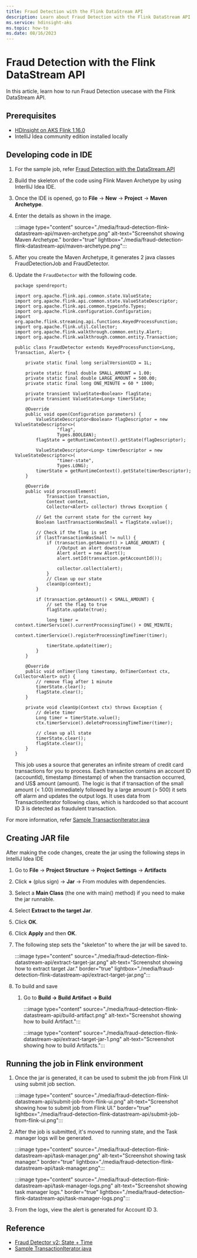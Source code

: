 ```yaml
---
title: Fraud Detection with the Flink DataStream API
description: Learn about Fraud Detection with the Flink DataStream API
ms.service: hdinsight-aks
ms.topic: how-to
ms.date: 08/16/2023
---
```


# Fraud Detection with the Flink DataStream API

In this article, learn how to run Fraud Detection usecase with the Flink DataStream API.

## Prerequisites

* [HDInsight on AKS Flink 1.16.0](../flink/flink-create-cluster-portal.md)
* IntelliJ Idea community edition installed locally

## Developing code in IDE

1. For the sample job, refer [Fraud Detection with the DataStream API](https://nightlies.apache.org/flink/flink-docs-release-1.17/docs/try-flink/datastream/)
1. Build the skeleton of the code using Flink Maven Archetype by using InterlliJ Idea IDE.
1. Once the IDE is opened, go to **File** -> **New** -> **Project** -> **Maven Archetype**.
1. Enter the details as shown in the image.

   :::image type="content" source="./media/fraud-detection-flink-datastream-api/maven-archetype.png" alt-text="Screenshot showing Maven Archetype." border="true" lightbox="./media/fraud-detection-flink-datastream-api/maven-archetype.png":::

1. After you create the Maven Archetype, it generates 2 java classes FraudDetectionJob and FraudDetector.
1. Update the `FraudDetector` with the following code.

    ```
    package spendreport;
    
    import org.apache.flink.api.common.state.ValueState;
    import org.apache.flink.api.common.state.ValueStateDescriptor;
    import org.apache.flink.api.common.typeinfo.Types;
    import org.apache.flink.configuration.Configuration;
    import org.apache.flink.streaming.api.functions.KeyedProcessFunction;
    import org.apache.flink.util.Collector;
    import org.apache.flink.walkthrough.common.entity.Alert;
    import org.apache.flink.walkthrough.common.entity.Transaction;
    
    public class FraudDetector extends KeyedProcessFunction<Long, Transaction, Alert> {
    
    	private static final long serialVersionUID = 1L;
    
    	private static final double SMALL_AMOUNT = 1.00;
    	private static final double LARGE_AMOUNT = 500.00;
    	private static final long ONE_MINUTE = 60 * 1000;
    
    	private transient ValueState<Boolean> flagState;
    	private transient ValueState<Long> timerState;
    
    	@Override
    	public void open(Configuration parameters) {
    		ValueStateDescriptor<Boolean> flagDescriptor = new ValueStateDescriptor<>(
    				"flag",
    				Types.BOOLEAN);
    		flagState = getRuntimeContext().getState(flagDescriptor);
    
    		ValueStateDescriptor<Long> timerDescriptor = new ValueStateDescriptor<>(
    				"timer-state",
    				Types.LONG);
    		timerState = getRuntimeContext().getState(timerDescriptor);
    	}
    
    	@Override
    	public void processElement(
    			Transaction transaction,
    			Context context,
    			Collector<Alert> collector) throws Exception {
    
    		// Get the current state for the current key
    		Boolean lastTransactionWasSmall = flagState.value();
    
    		// Check if the flag is set
    		if (lastTransactionWasSmall != null) {
    			if (transaction.getAmount() > LARGE_AMOUNT) {
    				//Output an alert downstream
    				Alert alert = new Alert();
    				alert.setId(transaction.getAccountId());
    
    				collector.collect(alert);
    			}
    			// Clean up our state
    			cleanUp(context);
    		}
    
    		if (transaction.getAmount() < SMALL_AMOUNT) {
    			// set the flag to true
    			flagState.update(true);
    
    			long timer = context.timerService().currentProcessingTime() + ONE_MINUTE;
    			context.timerService().registerProcessingTimeTimer(timer);
    
    			timerState.update(timer);
    		}
    	}
    
    	@Override
    	public void onTimer(long timestamp, OnTimerContext ctx, Collector<Alert> out) {
    		// remove flag after 1 minute
    		timerState.clear();
    		flagState.clear();
    	}
    
    	private void cleanUp(Context ctx) throws Exception {
    		// delete timer
    		Long timer = timerState.value();
    		ctx.timerService().deleteProcessingTimeTimer(timer);
    
    		// clean up all state
    		timerState.clear();
    		flagState.clear();
    	}
    }
    
    ```

    This job uses a source that generates an infinite stream of credit card transactions for you to process. Each transaction contains an account ID (accountId), timestamp (timestamp) of when the transaction occurred, and US$ amount (amount). The logic is that if transaction of the small amount (< 1.00) immediately followed by a large amount (> 500) it sets off alarm and updates the output logs. It uses data from TransactionIterator following class, which is hardcoded so that account ID 3 is detected as fraudulent transaction.

For more information, refer [Sample TransactionIterator.java](https://github.com/apache/flink/blob/master/flink-walkthroughs/flink-walkthrough-common/src/main/java/org/apache/flink/walkthrough/common/source/TransactionIterator.java)

## Creating JAR file

After making the code changes, create the jar using the following steps in IntelliJ Idea IDE

1. Go to **File** -> **Project Structure** -> **Project Settings** -> **Artifacts**
1. Click **+** (plus sign) -> **Jar** -> From modules with dependencies.
1. Select a **Main Class** (the one with main() method) if you need to make the jar runnable.
1. Select **Extract to the target Jar**.
1. Click **OK**.
1. Click **Apply** and then **OK**.
1. The following step sets the "skeleton" to where the jar will be saved to. 

   :::image type="content" source="./media/fraud-detection-flink-datastream-api/extract-target-jar.png" alt-text="Screenshot showing how to extract target Jar." border="true" lightbox="./media/fraud-detection-flink-datastream-api/extract-target-jar.png":::

1. To  build and save

   1. Go to  **Build -> Build Artifact -> Build**

      :::image type="content" source="./media/fraud-detection-flink-datastream-api/build-artifact.png" alt-text="Screenshot showing how to build Artifact.":::
   
      :::image type="content" source="./media/fraud-detection-flink-datastream-api/extract-target-jar-1.png" alt-text="Screenshot showing how to build Artifacts.":::

## Running the job in Flink environment

1. Once the jar is generated, it can be used to submit the job from Flink UI using submit job section.

   :::image type="content" source="./media/fraud-detection-flink-datastream-api/submit-job-from-flink-ui.png" alt-text="Screenshot showing how to submit job from Flink UI." border="true" lightbox="./media/fraud-detection-flink-datastream-api/submit-job-from-flink-ui.png":::
   
1. After the job is submitted, it's moved to running state, and the Task manager logs will be generated.

   :::image type="content" source="./media/fraud-detection-flink-datastream-api/task-manager.png" alt-text="Screenshot showing task manager." border="true" lightbox="./media/fraud-detection-flink-datastream-api/task-manager.png":::

   :::image type="content" source="./media/fraud-detection-flink-datastream-api/task-manager-logs.png" alt-text="Screenshot showing task manager logs." border="true" lightbox="./media/fraud-detection-flink-datastream-api/task-manager-logs.png":::

 1. From the logs, view the alert is generated for Account ID 3.

## Reference
* [Fraud Detector v2: State + Time](https://nightlies.apache.org/flink/flink-docs-release-1.17/docs/try-flink/datastream/#fraud-detector-v2-state--time--1008465039)
* [Sample TransactionIterator.java](https://github.com/apache/flink/blob/master/flink-walkthroughs/flink-walkthrough-common/src/main/java/org/apache/flink/walkthrough/common/source/TransactionIterator.java)
